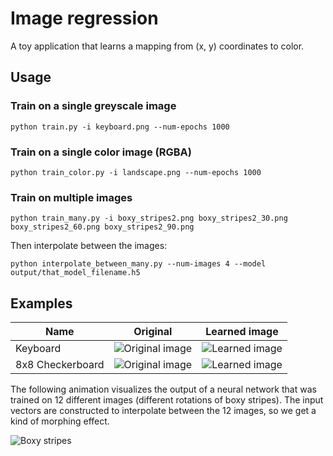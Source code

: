 # Image regression

A toy application that learns a mapping from (x, y) coordinates to color.

## Usage

### Train on a single greyscale image
`python train.py -i keyboard.png --num-epochs 1000`

### Train on a single color image (RGBA)
`python train_color.py -i landscape.png --num-epochs 1000`

### Train on multiple images
`python train_many.py -i boxy_stripes2.png boxy_stripes2_30.png boxy_stripes2_60.png boxy_stripes2_90.png`

Then interpolate between the images:

`python interpolate_between_many.py --num-images 4 --model output/that_model_filename.h5`

## Examples

| Name | Original | Learned image |
| ---- | -------- | ------------- |
| Keyboard | ![Original image](keyboard.png) | ![Learned image](keyboard-learned.gif) |
| 8x8 Checkerboard | ![Original image](chess.png) | ![Learned image](chess-learned.gif) |

The following animation visualizes the output of a neural network that was trained on 12 different images (different rotations of boxy stripes). The input vectors are constructed to interpolate between the 12 images, so we get a kind of morphing effect.

![Boxy stripes](boxy_stripes_interpolation.gif)
